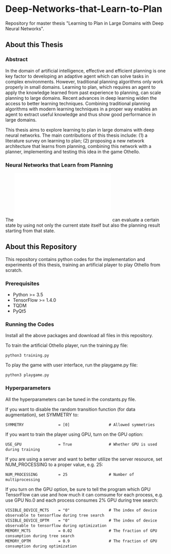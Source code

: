 # Deep-Networks-that-Learn-to-Plan
Repository for master thesis "Learning to Plan in Large Domains with Deep Neural Networks".

## About this Thesis

### Abstract
In the domain of artificial intelligence, effective and efficient planning is one key factor to developing an adaptive agent which can solve tasks in complex environments. However, traditional planning algorithms only work properly in small domains. Learning to plan, which requires an agent to apply the knowledge learned from past experience to planning, can scale planning to large domains. Recent advances in deep learning widen the access to better learning techniques. Combining traditional planning algorithms with modern learning techniques in a proper way enables an agent to extract useful knowledge and thus show good performance in large domains.

This thesis aims to explore learning to plan in large domains with deep neural networks. The main contributions of this thesis include: (1) a literature survey on learning to plan; (2) proposing a new network architecture that learns from planning, combining this network with a planner, implementing and testing this idea in the game Othello.

### Neural Networks that Learn from Planning
The ![neural network](./figures/Neural_Network_Architecture.pdf) can evaluate a certain state by using not only the current state itself but also the planning result starting from that state.



## About this Repository
This repository contains python codes for the implementation and experiments of this thesis, training an artificial player to play Othello from scratch.

### Prerequisites
* Python >= 3.5
* TensorFlow >= 1.4.0
* TQDM
* PyQt5

### Running the Codes
Install all the above packages and download all files in this repository.

To train the artificial Othello player, run the training.py file:
```
python3 training.py
```

To play the game with user interface, run the playgame.py file:
```
python3 playgame.py
```
### Hyperparameters
All the hyperparameters can be tuned in the constants.py file.

If you want to disable the random transition function (for data augmentation), set SYMMETRY to:
```
SYMMETRY               = [0]                 # Allowed symmetries
```

If you want to train the player using GPU, turn on the GPU option:
```
USE_GPU                = True                # Whether GPU is used during training
```

If you are using a server and want to better utilize the server resource, set NUM_PROCESSING to a proper value, e.g. 25:
```
NUM_PROCESSING         = 25                  # Number of multiprocessing
```

If you turn on the GPU option, be sure to tell the program which GPU TensorFlow can use and how much it can comsume for each process, e.g. use GPU No.0 and each process consumes 2% GPU during tree search:
```
VISIBLE_DEVICE_MCTS    = "0"                 # The index of device observable to tensorflow during tree search
VISIBLE_DEVICE_OPTM    = "0"                 # The index of device observable to tensorflow during optimization
MEMORY_MCTS            = 0.02                # The fraction of GPU consumption during tree search
MEMORY_OPTM            = 0.9                 # The fraction of GPU consumption during optimization
```
